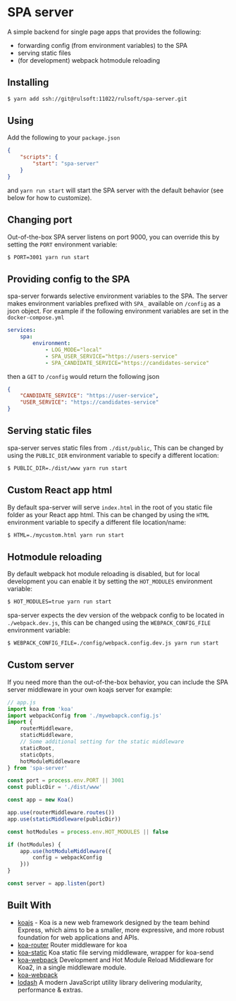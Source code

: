 # SPA server

A simple backend for single page apps that provides the following:

- forwarding config (from environment variables) to the SPA
- serving static files
- (for development) webpack hotmodule reloading

## Installing

```sh
$ yarn add ssh://git@rulsoft:11022/rulsoft/spa-server.git
```

## Using

Add the following to your `package.json`

```json
{
    "scripts": {
        "start": "spa-server"
    }
}
```

and `yarn run start` will start the SPA server with the default behavior (see below for how to customize).


## Changing port

Out-of-the-box SPA server listens on port 9000, you can override this by setting the `PORT` environment variable:

```sh
$ PORT=3001 yarn run start
```

## Providing config to the SPA

spa-server forwards selective environment variables to the SPA. The server makes environment variables prefixed with `SPA_` available on `/config` as a json object. For example if the following environment variables are set in the `docker-compose.yml`

```yaml
services:
    spa:
        environment:
            - LOG_MODE="local"
            - SPA_USER_SERVICE="https://users-service"
            - SPA_CANDIDATE_SERVICE="https://candidates-service"
```

then a `GET` to `/config` would return the following json

```json
{
    "CANDIDATE_SERVICE": "https://user-service",
    "USER_SERVICE": "https://candidates-service"
}
```

## Serving static files

spa-server serves static files from `./dist/public`,  This can be changed by using the  `PUBLIC_DIR` environment variable to specify a different location:

```sh
$ PUBLIC_DIR=./dist/www yarn run start
```
## Custom React app html 

By default spa-server will serve `index.html` in the root of you static file folder as your React app html. This can be changed by using the `HTML` environment variable to specify a different file location/name:

```sh
$ HTML=./mycustom.html yarn run start
```

## Hotmodule reloading

By default webpack hot module reloading is disabled, but for local development you can enable it by setting the `HOT_MODULES` environment variable:

```sh
$ HOT_MODULES=true yarn run start
```

spa-server expects the dev version of the webpack config to be located in `./webpack.dev.js`, this can be changed using the `WEBPACK_CONFIG_FILE` environment variable:

```sh
$ WEBPACK_CONFIG_FILE=./config/webpack.config.dev.js yarn run start
```

## Custom server

If you need more than the out-of-the-box behavior, you can include the SPA server middleware in your own koajs server for example:


```js
// app.js
import koa from 'koa'
import webpackConfig from './mywebapck.config.js'
import {
    routerMiddleware,
    staticMiddleware,
    // Some additional setting for the static middleware
    staticRoot,
    staticOpts,
    hotModuleMiddleware
} from 'spa-server'

const port = process.env.PORT || 3001
const publicDir = './dist/www'

const app = new Koa()

app.use(routerMiddleware.routes())
app.use(staticMiddleware(publicDir))

const hotModules = process.env.HOT_MODULES || false

if (hotModules) {
    app.use(hotModuleMiddleware({
        config = webpackConfig
    }))
}

const server = app.listen(port)
``` 

## Built With

* [koajs](http://koajs.com/) - Koa is a new web framework designed by the team behind Express, which aims to be a smaller, more expressive, and more robust foundation for web applications and APIs.
* [koa-router](https://github.com/alexmingoia/koa-router) Router middleware for koa
* [koa-static](https://github.com/koajs/static) Koa static file serving middleware, wrapper for koa-send
* [koa-webpack](https://github.com/shellscape/koa-webpack) Development and Hot Module Reload Middleware for Koa2, in a single middleware module.
* [koa-webpack](https://github.com/DamonOehlman/detect-browser)
* [lodash](https://lodash.com/) A modern JavaScript utility library delivering modularity, performance & extras. 

